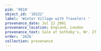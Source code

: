 ```yaml
---
pid: '9818'
object_id: '10222'
label: 'Winter Village with Travelers '
provenance_date: Jul 12 2001
provenance_location: England, London
provenance_text: Sale at Sotheby's, Nr. 27
order: '2626'
collection: provenance
---
```

